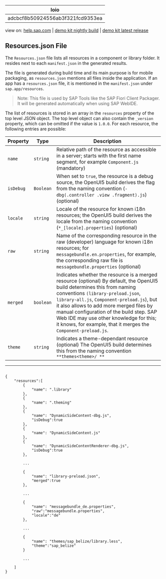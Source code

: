 | loio |
| -----|
| adcbcf8b50924556ab3f321fcd9353ea |

<div id="loio">

view on: [help.sap.com](https://help.sap.com/viewer/DRAFT/3237636b137e43519a20ad5513c49ccb/latest/en-US/adcbcf8b50924556ab3f321fcd9353ea.html) | [demo kit nightly build](https://openui5nightly.hana.ondemand.com/#/topic/adcbcf8b50924556ab3f321fcd9353ea) | [demo kit latest release](https://openui5.hana.ondemand.com/#/topic/adcbcf8b50924556ab3f321fcd9353ea)</div>
<!-- loioadcbcf8b50924556ab3f321fcd9353ea -->

## Resources.json File

The `Resources.json` file lists all resources in a component or library folder. It resides next to each `manifest.json` in the generated results.

The file is generated during build time and its main purpose is for mobile packaging, as `resources.json` mentions all files inside the application. If an app has a `resources.json` file, it is mentioned in the `manifest.json` under `sap.app/resources`.

> Note:
> This file is used by SAP Tools like the SAP Fiori Client Packager. It will be generated automatically when using SAP WebIDE.
> 
> 

The list of resources is stored in an array in the `resources` property of the top level JSON object. The top level object can also contain the `_version` property, which can be omitted if the value is `1.0.0`. For each resource, the following entries are possible:

|Property|Type|Description|
|--------|----|-----------|
| `name` | `string` |Relative path of the resource as accessible in a server; starts with the first name segment, for example `Component.js` \(mandatory\)|
| `isDebug` | `Boolean` |When set to `true`, the resource is a debug source, the OpenUI5 build derives the flag from the naming convention \(`-dbg(.controller .view .fragment).js`\) \(optional\)|
| `locale` | `string` |Locale of the resource for known i18n resources; the OpenUI5 build derives the locale from the naming convention \(`*_[locale].properties`\) \(optional\)|
| `raw` | `string` |Name of the corresponding resource in the raw \(developer\) language for known i18n resources; for `messagebundle.en.properties`, for example, the corresponding raw file is `messagebundle.properties` \(optional\)|
| `merged` | `boolean` |Indicates whether the resource is a merged resource \(optional\) By default, the OpenUI5 build determines this from naming conventions `(library-preload.json`, `library-all.js`, `Component-preload.js`\), but it also allows to add more merged files by manual configuration of the build step. SAP Web IDE may use other knowledge for this; it knows, for example, that it merges the `Component-preload.js`.|
| `theme` | `string` |Indicates a theme-dependant resource \(optional\) The OpenUI5 build determines this from the naming convention `**themes<theme>/ **` |

***

```lang-js

{
    "resources":[
        {
            "name": ".library"
        },
        {
            "name": ".theming"
        },
        {
            "name": "DynamicSideContent-dbg.js",
            "isDebug":true
        },
        {
            "name": "DynamicSideContent.js"
        },
        {
            "name": "DynamicSideContentRenderer-dbg.js",
            "isDebug":true
        },
 
        ...
 
        {
            "name": "library-preload.json",
            "merged":true
        },
 
        ...
 
        {
            "name": "messagebundle_de.properties",
            "raw":"messagebundle.properties",
            "locale":"de"
        },
 
        ...
 
        {
            "name": "themes/sap_belize/library.less",
            "theme":"sap_belize"
        }
 
        ...
 
    ]
}
```

